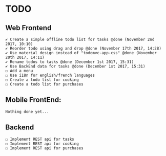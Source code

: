 # TODO

## Web Frontend
    ✔ Create a simple offline todo list for tasks @done (November 2nd 2017, 10:10)
    ✔ Reorder todo using drag and drop @done (November 17th 2017, 14:28)
    ✔ Use material design instead of "todomvc-app-css" @done (November 20th 2017, 14:11)
    ✔ Rename todos to tasks @done (December 1st 2017, 15:31)
    ✔ Use BackEnd data for tasks @done (December 1st 2017, 15:31)
    ☐ Add a menu
    ☐ Use i18n for english/french languages
    ☐ Create a todo list for cooking
    ☐ Create a todo list for purchases


## Mobile FrontEnd:
    Nothing done yet...


## Backend
    ☐ Implement REST api for tasks
    ☐ Implement REST api for cooking
    ☐ Implement REST api for purchases

